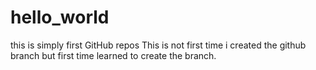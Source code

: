 # hello_world
this is simply first GitHub repos
This is not first time i created the github branch but first time learned to create the branch.
